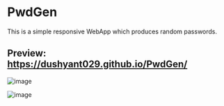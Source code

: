 # PwdGen

This is a simple responsive WebApp which produces random passwords.

## Preview: https://dushyant029.github.io/PwdGen/

![image](https://user-images.githubusercontent.com/55031190/105744960-c36c7c80-5f63-11eb-8524-5c6b0a23eef8.png)

![image](https://user-images.githubusercontent.com/55031190/105745481-57d6df00-5f64-11eb-943a-4bad2085d8aa.png)

